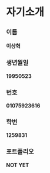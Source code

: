 # 자기소개
### 이름
**이상혁**
### 생년월일
**19950523**
### 번호
**01075923616**
### 학번
**1259831**

### 포트폴리오
**NOT YET**

